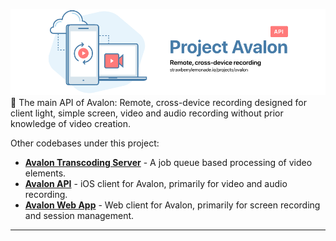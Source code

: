 ![](./resources/header-banner.png)
🎥 The main API of Avalon: Remote, cross-device recording designed for client light, simple screen, video and audio recording without prior knowledge of video creation.

Other codebases under this project:
* [**Avalon Transcoding Server**](https://github.com/strawberrylemonade/avalon-transcoder) - A job queue based processing of video elements.
* [**Avalon API**](https://github.com/strawberrylemonade/avalon-ios) - iOS client for Avalon, primarily for video and audio recording.
* [**Avalon Web App**](https://github.com/strawberrylemonade/avalon-web) - Web client for Avalon, primarily for screen recording and session management.

---

